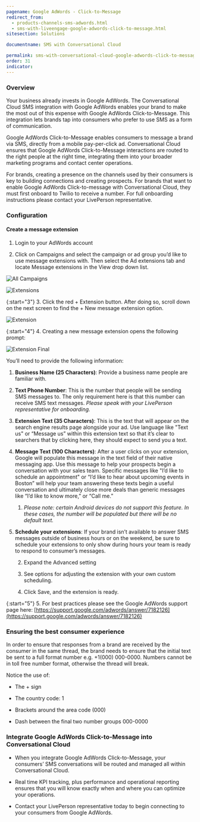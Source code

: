 ```yaml
---
pagename: Google AdWords - Click-to-Message
redirect_from:
  - products-channels-sms-adwords.html
  - sms-with-liveengage-google-adwords-click-to-message.html
sitesection: Solutions

documentname: SMS with Conversational Cloud

permalink: sms-with-conversational-cloud-google-adwords-click-to-message.html
order: 31
indicator:
---
```


### Overview

Your business already invests in Google AdWords. The Conversational Cloud SMS integration with Google AdWords enables your brand to make the most out of this expense with Google AdWords Click-to-Message. This integration lets brands tap into consumers who prefer to use SMS as a form of communication.

Google AdWords Click-to-Message enables consumers to message a brand via SMS, directly from a mobile pay-per-click ad. Conversational Cloud ensures that Google AdWords Click-to-Message interactions are routed to the right people at the right time, integrating them into your broader marketing programs and contact center operations.

For brands, creating a presence on the channels used by their consumers is key to building connections and creating prospects. For brands that want to enable Google AdWords Click-to-message with Conversational Cloud, they must first onboard to Twilio to receive a number. For full onboarding instructions please contact your LivePerson representative.

### Configuration

#### Create a message extension

1. Login to your AdWords account

2. Click on Campaigns and select the campaign or ad group you’d like to use message extensions with. Then select the Ad extensions tab and locate Message extensions in the View drop down list.

![All Campaigns](img/adwords.png)


![Extensions](img/adwords1.png)

{:start="3"}
3. Click the red + Extension button. After doing so, scroll down on the next screen to find the + New message extension option.

![Extension](img/adwords3.png)

{:start="4"}
4. Creating a new message extension opens the following prompt:

![Extension Final](img/adwords4.png)

You’ll need to provide the following information:

1. **Business Name (25 Characters)**: Provide a business name people are familiar with.

2. **Text Phone Number**: This is the number that people will be sending SMS messages to. The only requirement here is that this number can receive SMS text messages. *Please speak with your LivePerson representative for onboarding.*

3. **Extension Text (35 Characters)**: This is the text that will appear on the search engine results page alongside your ad. Use language like "Text us" or “Message us” within this extension text so that it’s clear to searchers that by clicking here, they should expect to send you a text.

4. **Message Text (100 Characters)**: After a user clicks on your extension, Google will populate this message in the text field of their native messaging app. Use this message to help your prospects begin a conversation with your sales team. Specific messages like "I’d like to schedule an appointment" or “I’d like to hear about upcoming events in Boston” will help your team answering these texts begin a useful conversation and ultimately close more deals than generic messages like “I’d like to know more,” or “Call me.”

    1. *Please note: certain Android devices do not support this feature. In these cases, the number will be populated but there will be no default text.*

5. **Schedule your extensions**: If your brand isn’t available to answer SMS messages outside of business hours or on the weekend, be sure to schedule your extensions to only show during hours your team is ready to respond to consumer’s messages.

    2. Expand the Advanced setting

    3. See options for adjusting the extension with your own custom scheduling.

    4. Click Save, and the extension is ready.



{:start="5"}
5. For best practices please see the Google AdWords support page here: [https://support.google.com/adwords/answer/7182126](https://support.google.com/adwords/answer/7182126)

### Ensuring the best consumer experience

In order to ensure that responses from a brand are received by the consumer in the same thread, the brand needs to ensure that the initial text be sent to a full format number e.g. +1(000) 000-0000.  Numbers cannot be in toll free number format, otherwise the thread will break.

Notice the use of:

* The + sign

* The country code: 1

* Brackets around the area code (000)

* Dash between the final two number groups 000-0000

### Integrate Google AdWords Click-to-Message into Conversational Cloud

* When you integrate Google AdWords Click-to-Message, your consumers’ SMS conversations will be routed and managed all within Conversational Cloud.

* Real time KPI tracking, plus performance and operational reporting ensures that you will know exactly when and where you can optimize your operations.

* Contact your LivePerson representative today to begin connecting to your consumers from Google AdWords.
